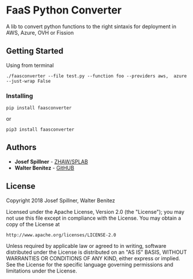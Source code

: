 # FaaS Python Converter

A lib to convert python functions to the right sintaxis for deployment in AWS, Azure, OVH or Fission

## Getting Started

Using from terminal 
```
./faasconverter --file test.py --function foo --providers aws,  azure --just-wrap False
```

### Installing

```
pip install faasconverter 
```
or 
```
pip3 install faasconverter 
```

## Authors

* **Josef Spillner** - [ZHAW/SPLAB](https://github.com/serviceprototypinglab)
* **Walter Benitez** - [GitHUB](https://github.com/walter-bd)

## License

Copyright 2018 Josef Spillner, Walter Benitez

Licensed under the Apache License, Version 2.0 (the "License");
you may not use this file except in compliance with the License.
You may obtain a copy of the License at

    http://www.apache.org/licenses/LICENSE-2.0

Unless required by applicable law or agreed to in writing, software
distributed under the License is distributed on an "AS IS" BASIS,
WITHOUT WARRANTIES OR CONDITIONS OF ANY KIND, either express or implied.
See the License for the specific language governing permissions and
limitations under the License.

